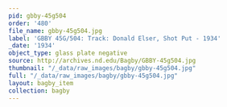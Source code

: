 ```yaml
---
pid: gbby-45g504
order: '480'
file_name: gbby-45g504.jpg
label: 'GBBY 45G/504: Track: Donald Elser, Shot Put - 1934'
_date: '1934'
object_type: glass plate negative
source: http://archives.nd.edu/Bagby/GBBY-45g504.jpg
thumbnail: "/_data/raw_images/bagby/gbby-45g504.jpg"
full: "/_data/raw_images/bagby/gbby-45g504.jpg"
layout: bagby_item
collection: bagby
---
```

